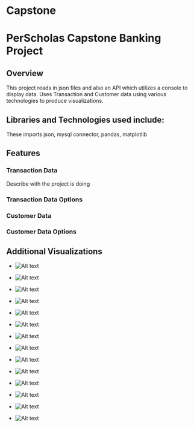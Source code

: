 # Capstone


# PerScholas Capstone Banking Project

## Overview

This project reads in json files and also an API which utilizes a console to display data. Uses Transaction and Customer data
using various technologies to produce visualizations.

## Libraries and Technologies used include:

These imports json, mysql connector, pandas, matplotlib

## Features

### Transaction Data
Describe with the project is doing
### Transaction Data Options


### Customer Data


### Customer Data Options


## Additional Visualizations

- ![Alt text](3.3.1.png)
- ![Alt text](3.3.2.png)
- ![Alt text](3.3.3.png)
- ![Alt text](5.5.1.png)
- ![Alt text](5.5.2.png)
- ![Alt text](5.5.3.png)
- ![Alt text](5.5.4.png)



- ![Alt text](image.png)
- ![Alt text](image-1.png)
- ![Alt text](image-2.png)
- ![Alt text](image-3.png)
- ![Alt text](image-4.png)
- ![Alt text](image-5.png)
- ![Alt text](image-6.png)

